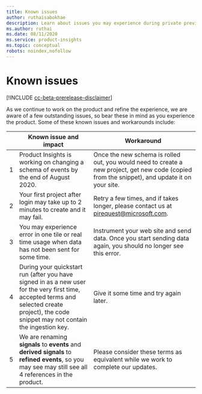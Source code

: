 ```yaml
---
title: Known issues 
author: ruthaisabokhae
description: Learn about issues you may experience during private preview and how to work around them
ms.author: ruthai
ms.date: 08/11/2020
ms.service: product-insights
ms.topic: conceptual
robots: noindex,nofollow
---
```


# Known issues

[!INCLUDE [cc-beta-prerelease-disclaimer]( ../includes/cc-beta-prerelease-disclaimer.md)]

As we continue to work on the product and refine the experience, we are aware of a few outstanding issues, so bear these in mind as you experience the product. Some of these known issues and workarounds include:

|  | Known issue and impact | Workaround | 
|------------------|------------------------|------------------------|
| 1 | Product Insights is working on changing a schema of events by the end of August 2020. | Once the new schema is rolled out, you would need to create a new project, get new code (copied from the snippet), and update it on your site. |
| 2 | Your first project after login may take up to 2 minutes to create and it may fail. | Retry a few times, and if takes longer, please contact us at [pirequest@microsoft.com](mailto:pirequest@microsoft.com). |
| 3 | You may experience error in one tile or real time usage when data has not been sent for some time. | Instrument your web site and send data. Once you start sending data again, you should no longer see this error. | 
| 4 | During your quickstart run (after you have signed in as a new user for the very first time, accepted terms and selected create project), the code snippet may not contain the ingestion key. | Give it some time and try again later. |
| 5 | We are renaming **signals** to **events** and **derived signals** to **refined events**, so you may see may still see all 4 references in the product. | Please consider these terms as equivalent while we work to complete our updates. |
